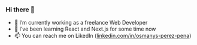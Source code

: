 ### Hi there 👋     
- 🔭 I’m currently working as a freelance Web Developer
- 🌱 I’ve been learning React and Next.js for some time now
- 📫 You can reach me on LikedIn (<a href='https://www.linkedin.com/in/osmanys-perez-pena'>linkedin.com/in/osmanys-perez-pena</a>)
<!--
**Osmanys-Perez/Osmanys-Perez** is a ✨ _special_ ✨ repository because its `README.md` (this file) appears on your GitHub profile.
 
Here are some ideas to get you started:
- 👯 I’m looking to collaborate on ... 
- 🤔 I’m looking for help with ...
- 💬 Ask me about ...
- 📫 How to reach me: ... 
- 😄 Pronouns: ...  
-->
